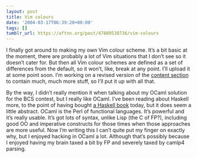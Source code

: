 ```yaml
---
layout: post
title: Vim colours
date: '2004-03-17T06:39:20+00:00'
tags: []
tumblr_url: https://aftnn.org/post/47880538736/vim-colours
---
```

<p>I finally got around to making my own Vim colour scheme. It&rsquo;s a bit basic at the moment, there are probably a lot of Vim situations that I don&rsquo;t see so it doesn&rsquo;t cater for. But then all Vim colour schemes are defined as a set of differences from the default, so it won&rsquo;t, like, break at any point. I&rsquo;ll upload it at some point soon. I&rsquo;m working on a revised version of the <a href="/content/">content section</a> to contain much, much more stuff, so I&rsquo;ll put it up with all that.</p>
<p>By the way, I didn&rsquo;t really mention it when talking about my OCaml solution for the BCS contest, but I really like OCaml.  I&rsquo;ve been reading about Haskell more, to the point of having bought <a href="http://www.haskell.org/soe/">a Haskell book</a> today, but it does seem a little abstract. OCaml is the Perl of functional languages. It&rsquo;s powerful and it&rsquo;s really usable. It&rsquo;s got lots of syntax, unlike Lisp (the C of FP?), including good OO and imperative constructs for those times when those approaches are more useful. Now I&rsquo;m writing this I can&rsquo;t quite put my finger on exactly why, but I enjoyed hacking in OCaml a lot. Although that&rsquo;s possibly because I enjoyed having my brain taxed a bit by FP and severely taxed by camlp4 parsing.</p>
